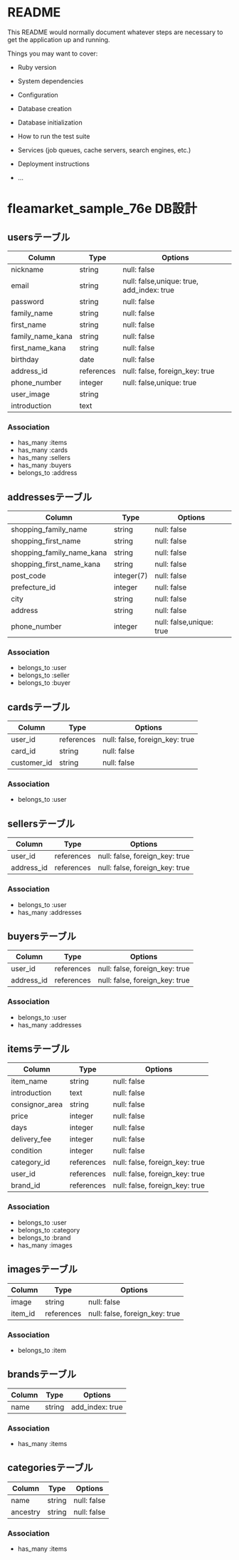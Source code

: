 # README

This README would normally document whatever steps are necessary to get the
application up and running.

Things you may want to cover:

* Ruby version

* System dependencies

* Configuration

* Database creation

* Database initialization

* How to run the test suite

* Services (job queues, cache servers, search engines, etc.)

* Deployment instructions

* ...


# fleamarket_sample_76e DB設計
## usersテーブル
|Column|Type|Options|
|------|----|-------|
|nickname|string|null: false|
|email|string|null: false,unique: true, add_index: true|
|password|string|null: false|
|family_name|string|null: false|
|first_name|string|null: false|
|family_name_kana|string|null: false|
|first_name_kana|string|null: false|
|birthday|date|null: false|
|address_id|references|null: false, foreign_key: true|
|phone_number|integer|null: false,unique: true|
|user_image|string|
|introduction|text|
### Association
- has_many :items
- has_many :cards
- has_many :sellers
- has_many :buyers
- belongs_to :address

## addressesテーブル
|Column|Type|Options|
|------|----|-------|
|shopping_family_name|string|null: false|
|shopping_first_name|string|null: false|
|shopping_family_name_kana|string|null: false|
|shopping_first_name_kana|string|null: false|
|post_code|integer(7)|null: false|
|prefecture_id|integer|null: false|
|city|string|null: false|
|address|string|null: false|
|phone_number|integer|null: false,unique: true|
### Association
- belongs_to :user
- belongs_to :seller
- belongs_to :buyer

## cardsテーブル
|Column|Type|Options|
|------|----|-------|
|user_id|references|null: false, foreign_key: true|
|card_id|string|null: false|
|customer_id|string|null: false|
### Association
- belongs_to :user

## sellersテーブル
|Column|Type|Options|
|------|----|-------|
|user_id|references|null: false, foreign_key: true|
|address_id|references|null: false, foreign_key: true|
### Association
- belongs_to :user
- has_many :addresses

## buyersテーブル
|Column|Type|Options|
|------|----|-------|
|user_id|references|null: false, foreign_key: true|
|address_id|references|null: false, foreign_key: true|
### Association
- belongs_to :user
- has_many :addresses

## itemsテーブル
|Column|Type|Options|
|------|----|-------|
|item_name|string|null: false|
|introduction|text|null: false|
|consignor_area|string|null: false|
|price|integer|null: false|
|days|integer|null: false|
|delivery_fee|integer|null: false|
|condition|integer|null: false|
|category_id|references|null: false, foreign_key: true|
|user_id|references|null: false, foreign_key: true|
|brand_id|references|null: false, foreign_key: true|
### Association
- belongs_to :user
- belongs_to :category
- belongs_to :brand
- has_many :images

## imagesテーブル
|Column|Type|Options|
|------|----|-------|
|image|string|null: false|
|item_id|references|null: false, foreign_key: true|
### Association
- belongs_to :item

## brandsテーブル
|Column|Type|Options|
|------|----|-------|
|name|string|add_index: true|
### Association
- has_many :items

## categoriesテーブル
|Column|Type|Options|
|------|----|-------|
|name|string|null: false|
|ancestry|string|null: false|
### Association
- has_many :items
